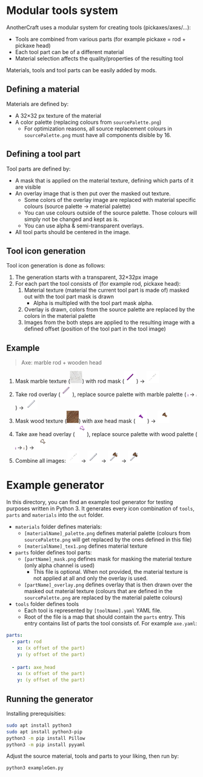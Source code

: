 # Modular tools system
AnotherCraft uses a modular system for creating tools (pickaxes/axes/...):
* Tools are combined from various parts (for example pickaxe = rod + pickaxe head)
* Each tool part can be of a different material
* Material selection affects the quality/properties of the resulting tool

Materials, tools and tool parts can be easily added by mods.

## Defining a material
Materials are defined by:
* A 32×32 px texture of the material
* A color palette (replacing colours from `sourcePalette.png`)
  * For optimization reasons, all source replacement colours in `sourcePalette.png` must have all components disible by 16.

## Defining a tool part
Tool parts are defined by:
* A mask that is applied on the material texture, defining which parts of it are visible
* An overlay image that is then put over the masked out texture.
  * Some colors of the overlay image are replaced with material specific colours (source palette -> material palette)
  * You can use colours outside of the source palette. Those colours will simply not be changed and kept as is.
  * You can use alpha & semi-transparent overlays.
* All tool parts should be centered in the image.

## Tool icon generation
Tool icon generation is done as follows:
1. The generation starts with a transparent, 32×32px image
1. For each part the tool consists of (for example rod, pickaxe head):
   1. Material texture (material the current tool part is made of) masked out with the tool part mask is drawn
      * Alpha is multipled with the tool part mask alpha.
   1. Overlay is drawn, colors from the source palette are replaced by the colors in the material palette
   1. Images from the both steps are applied to the resulting image with a defined offset (position of the tool part in the tool image)
	
## Example
>Axe: marble rod + wooden head
1. Mask marble texture (![](materials/marble_tex1.png)) with rod mask (![](parts/rod_mask.png)) -> ![](img/p1.png)
1. Take rod overlay (![](parts/rod_overlay.png)), replace source palette with marble palette ( ![](sourcePalette.png) -> ![](materials/marble_palette.png) ) -> ![](img/mp2.png)
1. Mask wood texture (![](materials/wood_tex1.png)) with axe head mask (![](parts/axe_head_mask.png)) -> ![](img/mp3.png)
1. Take axe head overlay (![](parts/axeHead_overlay.png)), replace source palette with wood palette ( ![](sourcePalette.png) -> ![](materials/wood_palette.png) ) -> ![](img/mp4.png)
1. Combine all images: ![](img/p1.png) -> ![](img/p2.png) -> ![](img/p3.png) -> ![](img/p4.png)

# Example generator
In this directory, you can find an example tool generator for testing purposes written in Python 3. It generates every icon combination of `tools`, `parts` and `materials` into the `out` folder.

* `materials` folder defines materials:
  * `[materialName]_palette.png` defines material palette (colours from `sourcePalette.png` will get replaced by the ones defined in this file)
  * `[materialName]_tex1.png` defines material texture
* `parts` folder defines tool parts:
  * `[partName]_mask.png` defines mask for masking the material texture (only alpha channel is used)
    * This file is optional. When not provided, the material texture is not applied at all and only the overlay is used.
  * `[partName]_overlay.png` defines overlay that is then drawn over the masked out material texture (colours that are defined in the `sourcePalette.png` are replaced by the material palette colours)
* `tools` folder defines tools
  * Each tool is represented by `[toolName].yaml` YAML file.
  * Root of the file is a map that should contain the `parts` entry. This entry contains list of parts the tool consists of. For example `axe.yaml`:
```YAML
parts:
  - part: rod
    x: (x offset of the part)
    y: (y offset of the part)

  - part: axe_head
    x: (x offset of the part)
    y: (y offset of the part)
```

## Running the generator
Installing prerequisities:
```bash
sudo apt install python3
sudo apt install python3-pip
python3 -m pip install Pillow
python3 -m pip install pyyaml
```

Adjust the source material, tools and parts to your liking, then run by:
```
python3 exampleGen.py
```